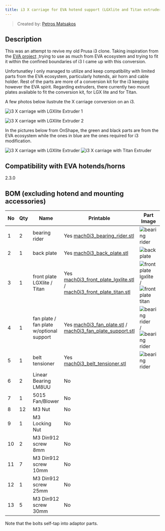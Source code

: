 ```yaml
---
title: i3 X carriage for EVA hotend support (LGXlite and Titan extruders) 
---
```


> Created by: [Petros Matsakos](https://github.com/mach0gr)

## Description

This was an attempt to revive my old Prusa i3 clone. 
Taking inspiration from the [EVA project](https://main.eva-3d.page/) ,trying to use as much from EVA ecosystem and trying to fit it within the confined boundaries of i3 I came up with this conversion.

Unfortunatley I only managed to utilize and keep compatibility with limited parts from the EVA ecosystem, particularly hotends, air horn and cable holder. Rest of the parts are more of a conversion kit for the i3 keeping however the EVA spirit.
Regarding extruders, there currently two mount plates available to fit the conversion kit, for LGX lite and for Titan.


A few photos below ilustrute the X carriage conversion on an i3.

![i3 X carriage with LGXlite Extruder 1](assets/mach0i3_lgxlite_1.jpg)

![i3 X carriage with LGXlite Extruder 2](assets/mach0i3_lgxlite_2.jpg)

In the pictures below from OnShape, the green and black parts are from the EVA ecosystem while the ones in blue are the ones required for i3 modification.

![i3 X carriage with LGXlite Extruder](assets/mach0i3_lgxlite_subassy.jpg)
![i3 X carriage with Titan Extruder](assets/mach0i3_titan_subassy.jpg)


## Compatibility with EVA hotends/horns

2.3.0

## BOM (excluding hotend and mounting accessories)

| No | Qty | Name                                         	| Printable 									| Part Image |
| -- | --- | -------------------------------------------- 	| --------------------------------------------- | ---------- |
| 1  | 2   | bearing rider                                	| Yes [mach0i3_bearing_rider.stl](stl/mach0i3_bearing_rider.stl)       | ![bearing rider](assets/mach0i3_bearing_rider.jpg) |
| 2  | 1   | back plate 									| Yes [mach0i3_back_plate.stl](stl/mach0i3_back_plate.stl)				| ![back plate](assets/mach0i3_back_plate.jpg)	 |
| 3  | 1   | front plate <br/> LGXlite / Titan				| Yes [mach0i3_front_plate_lgxlite.stl](stl/mach0i3_front_plate_lgxlite.stl) / <br/> [mach0i3_front_plate_titan.stl](stl/mach0i3_front_plate_titan.stl) | ![front plate lgxlite](assets/mach0i3_front_plate_lgxlite.jpg) / ![front plate titan](assets/mach0i3_front_plate_titan.jpg)|
| 4  | 1   | fan plate / <br/> fan plate w/optional support	| Yes [mach0i3_fan_plate.stl](stl/mach0i3_fan_plate.stl) / <br/> [mach0i3_fan_plate_support.stl](stl/mach0i3_fan_plate_support.stl) | ![bearing rider](assets/mach0i3_fan_plate.jpg) / ![bearing rider](assets/mach0i3_fan_plate_support.jpg) |
| 5  | 1   | belt tensioner 								| Yes [mach0i3_belt_tensioner.stl](stl/mach0i3_belt_tensioner.stl)      | ![bearing rider](assets/mach0i3_belt_tensioner.jpg) |
| 6  | 2   | Linear Bearing LM8UU							| No											|	|
| 7  | 1   | 5015 Fan/Blower								| No											|	|
| 8  | 12  | M3 Nut											| No											|	|
| 9  | 1   | M3 Locking Nut									| No											|	|
| 10 | 2   | M3 Din912 screw 8mm							| No											|	|
| 11 | 7   | M3 Din912 screw 10mm							| No											|	|
| 12 | 1   | M3 Din912 screw 25mm							| No											|	|
| 13 | 5   | M3 Din912 screw 30mm							| No											|	|




Note that the bolts self-tap into adaptor parts.

